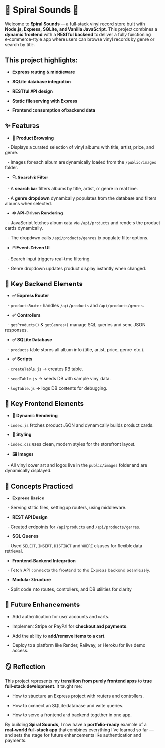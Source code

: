 # 🎵 Spiral Sounds 🎵

Welcome to **Spiral Sounds** — a full‑stack vinyl record store built with **Node.js, Express, SQLite, and Vanilla JavaScript**. This project combines a **dynamic frontend** with a **RESTful backend** to deliver a fully functioning e‑commerce‑style app where users can browse vinyl records by genre or search by title.



## This project highlights:

- **Express routing & middleware**

- **SQLite database integration**

- **RESTful API design**

- **Static file serving with Express**

- **Frontend consumption of backend data**



## ✨ Features

- **📀 Product Browsing**

&nbsp; - Displays a curated selection of vinyl albums with title, artist, price, and genre.

&nbsp; - Images for each album are dynamically loaded from the `/public/images` folder.



- **🔍 Search & Filter**

&nbsp; - A **search bar** filters albums by title, artist, or genre in real time.

&nbsp; - A **genre dropdown** dynamically populates from the database and filters albums when selected.



- **🌐 API-Driven Rendering**

&nbsp; - JavaScript fetches album data via `/api/products` and renders the product cards dynamically.

&nbsp; - The dropdown calls `/api/products/genres` to populate filter options.



- **🖱️ Event-Driven UI**

&nbsp; - Search input triggers real‑time filtering.

&nbsp; - Genre dropdown updates product display instantly when changed.



## 🧱 Key Backend Elements

- **✅ Express Router**

&nbsp; - `productsRouter` handles `/api/products` and `/api/products/genres`.

- **✅ Controllers**

&nbsp; - `getProducts()` & `getGenres()` manage SQL queries and send JSON responses.

- **✅ SQLite Database**

&nbsp; - `products` table stores all album info (title, artist, price, genre, etc.).

- **✅ Scripts**

&nbsp; - `createTable.js` → creates DB table.

&nbsp; - `seedTable.js` → seeds DB with sample vinyl data.

&nbsp; - `logTable.js` → logs DB contents for debugging.



## 🎨 Key Frontend Elements

- **📐 Dynamic Rendering**

&nbsp; - `index.js` fetches product JSON and dynamically builds product cards.

- **🎨 Styling**

&nbsp; - `index.css` uses clean, modern styles for the storefront layout.

- **🖼️ Images**

&nbsp; - All vinyl cover art and logos live in the `public/images` folder and are dynamically displayed.



## 🧠 Concepts Practiced

- **Express Basics**

&nbsp; - Serving static files, setting up routers, using middleware.

- **REST API Design**

&nbsp; - Created endpoints for `/api/products` and `/api/products/genres`.

- **SQL Queries**

&nbsp; - Used `SELECT`, `INSERT`, `DISTINCT` and `WHERE` clauses for flexible data retrieval.

- **Frontend-Backend Integration**

&nbsp; - Fetch API connects the frontend to the Express backend seamlessly.

- **Modular Structure**

&nbsp; - Split code into routes, controllers, and DB utilities for clarity.



## 🚀 Future Enhancements

- Add authentication for user accounts and carts.

- Implement Stripe or PayPal for **checkout and payments**.

- Add the ability to **add/remove items to a cart**.

- Deploy to a platform like Render, Railway, or Heroku for live demo access.



## 🪞 Reflection

This project represents my **transition from purely frontend apps** to **true full‑stack development**. It taught me:



- How to structure an Express project with routers and controllers.

- How to connect an SQLite database and write queries.

- How to serve a frontend and backend together in one app.



By building **Spiral Sounds**, I now have a **portfolio‑ready** example of a **real‑world full‑stack app** that combines everything I’ve learned so far — and sets the stage for future enhancements like authentication and payments.



